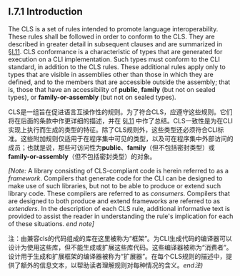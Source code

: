 ## I.7.1 Introduction

The CLS is a set of rules intended to promote language interoperability. These rules shall be followed in order to conform to the CLS. They are described in greater detail in subsequent clauses and are summarized in §[I.11](i.11-collected-common-language-specification-rules.md). CLS conformance is a characteristic of types that are generated for execution on a CLI implementation. Such types must conform to the CLI standard, in addition to the CLS rules. These additional rules apply only to types that are visible in assemblies other than those in which they are defined, and to the members that are accessible outside the assembly; that is, those that have an accessibility of **public**, **family** (but not on sealed types), or **family-or-assembly** (but not on sealed types).

CLS是一组旨在促进语言互操作性的规则。为了符合CLS，应遵守这些规则。它们将在后面的条款中作更详细的描述，并在  §[I.11](i.11-collected-common-language-specification-rules.md)  中作了总结。CLS一致性是为在CLI实现上执行而生成的类型的特征。除了CLS规则外，这些类型还必须符合CLI标准。这些附加规则仅适用于在程序集中可见的类型，以及可在程序集中外部访问的成员；也就是说，那些可访问性为**public**、**family**（但不包括密封类型）或**family-or-assembly**（但不包括密封类型）的对象。



_[Note:_ A library consisting of CLS-compliant code is herein referred to as a *framework*. Compilers that generate code for the CLI can be designed to make use of such libraries, but not to be able to produce or extend such library code. These compilers are referred to as *consumers*. Compilers that are designed to both produce and extend frameworks are referred to as *extenders*. In the description of each CLS rule, additional informative text is provided to assist the reader in understanding the rule's implication for each of these situations. _end note]_

注：由兼容cls的代码组成的库在这里被称为“框架”。为CLI生成代码的编译器可以设计为使用这些库，但不能生成或扩展这些库代码。这些编译器被称为“消费者”。设计用于生成和扩展框架的编译器被称为“扩展器”。在每个CLS规则的描述中，提供了额外的信息文本，以帮助读者理解规则对每种情况的含义。_end注)_
